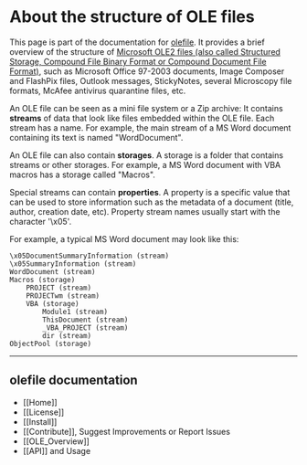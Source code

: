 About the structure of OLE files
================================

This page is part of the documentation for [olefile](https://bitbucket.org/decalage/olefileio_pl/wiki). It provides a brief overview of the structure of [Microsoft OLE2 files (also called Structured Storage, Compound File Binary Format or Compound Document File Format)](http://en.wikipedia.org/wiki/Compound_File_Binary_Format), such as Microsoft Office 97-2003 documents, Image Composer and FlashPix files, Outlook messages, StickyNotes, several Microscopy file formats, McAfee antivirus quarantine files, etc.
  
An OLE file can be seen as a mini file system or a Zip archive: It contains **streams** of data that look like files embedded within the OLE file. Each stream has a name. For example, the main stream of a MS Word document containing its text is named "WordDocument".

An OLE file can also contain **storages**. A storage is a folder that contains streams or other storages. For example, a MS Word document with VBA macros has a storage called "Macros".

Special streams can contain **properties**. A property is a specific value that can be used to store information such as the metadata of a document (title, author, creation date, etc). Property stream names usually start with the character '\x05'.

For example, a typical MS Word document may look like this:

	\x05DocumentSummaryInformation (stream)
	\x05SummaryInformation (stream)
	WordDocument (stream)
	Macros (storage)
		PROJECT (stream)
		PROJECTwm (stream)
		VBA (storage)
			Module1 (stream)
			ThisDocument (stream)
			_VBA_PROJECT (stream)
			dir (stream)
	ObjectPool (storage)

--------------------------------------------------------------------------

olefile documentation
---------------------

- [[Home]]
- [[License]]
- [[Install]]
- [[Contribute]], Suggest Improvements or Report Issues
- [[OLE_Overview]]
- [[API]] and Usage
